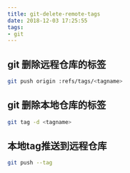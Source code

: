 ```yaml
---
title: git-delete-remote-tags
date: 2018-12-03 17:25:55
tags:
- git
---
```

## git 删除远程仓库的标签

```bash
git push origin :refs/tags/<tagname>
```

## git 删除本地仓库的标签

```bash
git tag -d <tagname>
```

## 本地tag推送到远程仓库

```bash
git push --tag
```
